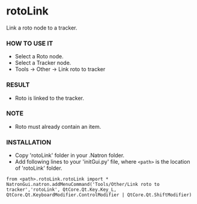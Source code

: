 # rotoLink

Link a roto node to a tracker.

### HOW TO USE IT

* Select a Roto node.
* Select a Tracker node.
* Tools -> Other -> Link roto to tracker

### RESULT

* Roto is linked to the tracker.

### NOTE

* Roto must already contain an item.

### INSTALLATION

* Copy 'rotoLink' folder in your .Natron folder.
* Add following lines to your 'initGui.py' file, where ``<path>`` is the location of 'rotoLink' folder.

```
from <path>.rotoLink.rotoLink import *
NatronGui.natron.addMenuCommand('Tools/Other/Link roto to tracker','rotoLink', QtCore.Qt.Key.Key_L, QtCore.Qt.KeyboardModifier.ControlModifier | QtCore.Qt.ShiftModifier)
```